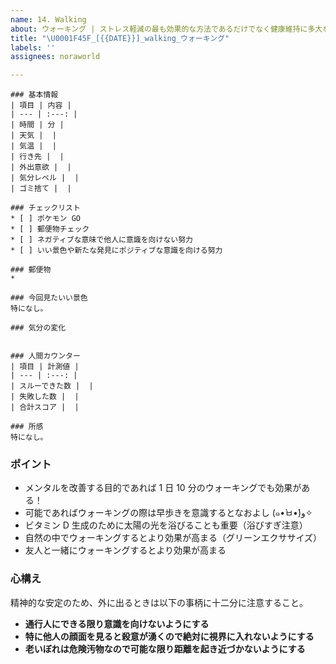 ```yaml
---
name: 14. Walking
about: ウォーキング | ストレス軽減の最も効果的な方法であるだけでなく健康維持に多大な効果を発揮します
title: "\U0001F45F_[{{DATE}}]_walking_ウォーキング"
labels: ''
assignees: noraworld

---
```


```
### 基本情報
| 項目 | 内容 |
| --- | :---: |
| 時間 | 分 |
| 天気 |  |
| 気温 |  |
| 行き先 |  |
| 外出意欲 |  |
| 気分レベル |  |
| ゴミ捨て |  |

### チェックリスト
* [ ] ポケモン GO
* [ ] 郵便物チェック
* [ ] ネガティブな意味で他人に意識を向けない努力
* [ ] いい景色や新たな発見にポジティブな意識を向ける努力

### 郵便物
*

### 今回見たいい景色
特になし。

### 気分の変化


### 人間カウンター
| 項目 | 計測値 |
| --- | :---: |
| スルーできた数 |  |
| 失敗した数 |  |
| 合計スコア |  |

### 所感
特になし。
```

### ポイント
* メンタルを改善する目的であれば 1 日 10 分のウォーキングでも効果がある！
* 可能であればウォーキングの際は早歩きを意識するとなおよし (๑•̀ㅂ•́)و✧
* ビタミン D 生成のために太陽の光を浴びることも重要（浴びすぎ注意）
* 自然の中でウォーキングするとより効果が高まる（グリーンエクササイズ）
* 友人と一緒にウォーキングするとより効果が高まる

### 心構え
精神的な安定のため、外に出るときは以下の事柄に十二分に注意すること。

* **通行人にできる限り意識を向けないようにする**
* **特に他人の顔面を見ると殺意が湧くので絶対に視界に入れないようにする**
* **老いぼれは危険汚物なので可能な限り距離を起き近づかないようにする**
